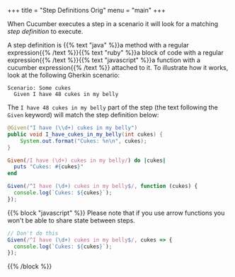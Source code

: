 +++
title = "Step Definitions Orig"
menu = "main"
+++

When Cucumber executes a step in a scenario it will look for a matching _step definition_ to execute.

A step definition is
{{% text "java" %}}a method with a regular expression{{% /text %}}{{% text "ruby" %}}a block of code with a regular expression{{% /text %}}{{% text "javascript" %}}a function with a cucumber expression{{% /text %}}
 attached to it. To illustrate how it works, look at the following Gherkin scenario:

```gherkin
Scenario: Some cukes
  Given I have 48 cukes in my belly
```

The `I have 48 cukes in my belly` part of the step (the text following the `Given` keyword) will match the step definition below:

```java
@Given("I have (\\d+) cukes in my belly")
public void I_have_cukes_in_my_belly(int cukes) {
    System.out.format("Cukes: %n\n", cukes);
}
```

```ruby
Given(/I have (\d+) cukes in my belly/) do |cukes|
  puts "Cukes: #{cukes}"
end
```

```javascript
Given(/^I have (\d+) cukes in my belly$/, function (cukes) {
  console.log(`Cukes: ${cukes}`);
});
```

{{% block "javascript" %}}
Please note that if you use arrow functions you won't be able
to share state between steps.

```javascript
// Don't do this
Given(/^I have (\d+) cukes in my belly$/, cukes => {
  console.log(`Cukes: ${cukes}`);
});
```
{{% /block %}}
